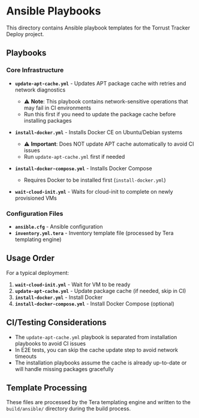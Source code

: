 # Ansible Playbooks

This directory contains Ansible playbook templates for the Torrust Tracker Deploy project.

## Playbooks

### Core Infrastructure

- **`update-apt-cache.yml`** - Updates APT package cache with retries and network diagnostics

  - ⚠️ **Note**: This playbook contains network-sensitive operations that may fail in CI environments
  - Run this first if you need to update the package cache before installing packages

- **`install-docker.yml`** - Installs Docker CE on Ubuntu/Debian systems

  - ⚠️ **Important**: Does NOT update APT cache automatically to avoid CI issues
  - Run `update-apt-cache.yml` first if needed

- **`install-docker-compose.yml`** - Installs Docker Compose

  - Requires Docker to be installed first (`install-docker.yml`)

- **`wait-cloud-init.yml`** - Waits for cloud-init to complete on newly provisioned VMs

### Configuration Files

- **`ansible.cfg`** - Ansible configuration
- **`inventory.yml.tera`** - Inventory template file (processed by Tera templating engine)

## Usage Order

For a typical deployment:

1. **`wait-cloud-init.yml`** - Wait for VM to be ready
2. **`update-apt-cache.yml`** - Update package cache (if needed, skip in CI)
3. **`install-docker.yml`** - Install Docker
4. **`install-docker-compose.yml`** - Install Docker Compose (optional)

## CI/Testing Considerations

- The `update-apt-cache.yml` playbook is separated from installation playbooks to avoid CI issues
- In E2E tests, you can skip the cache update step to avoid network timeouts
- The installation playbooks assume the cache is already up-to-date or will handle missing packages gracefully

## Template Processing

These files are processed by the Tera templating engine and written to the `build/ansible/` directory during the build process.
